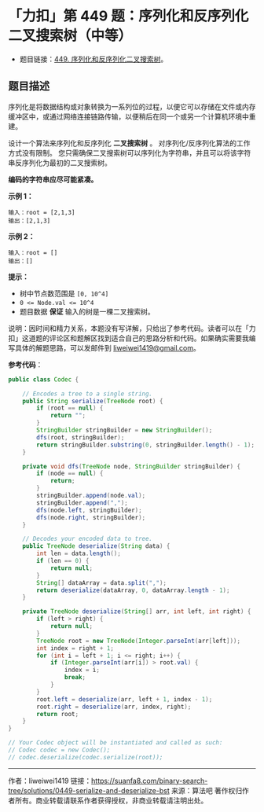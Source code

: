 # 「力扣」第 449 题：序列化和反序列化二叉搜索树（中等）

- 题目链接：[449. 序列化和反序列化二叉搜索树](https://leetcode-cn.com/problems/serialize-and-deserialize-bst/)。

## 题目描述

序列化是将数据结构或对象转换为一系列位的过程，以便它可以存储在文件或内存缓冲区中，或通过网络连接链路传输，以便稍后在同一个或另一个计算机环境中重建。

设计一个算法来序列化和反序列化 **二叉搜索树** 。 对序列化/反序列化算法的工作方式没有限制。 您只需确保二叉搜索树可以序列化为字符串，并且可以将该字符串反序列化为最初的二叉搜索树。

**编码的字符串应尽可能紧凑。**

**示例 1：**

```
输入：root = [2,1,3]
输出：[2,1,3]
```

**示例 2：**

```
输入：root = []
输出：[]
```

**提示：**

- 树中节点数范围是 `[0, 10^4]`
- `0 <= Node.val <= 10^4`
- 题目数据 **保证** 输入的树是一棵二叉搜索树。

说明：因时间和精力关系，本题没有写详解，只给出了参考代码。读者可以在「力扣」这道题的评论区和题解区找到适合自己的思路分析和代码。如果确实需要我编写具体的解题思路，可以发邮件到 liweiwei1419@gmail.com。

**参考代码**：

```java
public class Codec {

    // Encodes a tree to a single string.
    public String serialize(TreeNode root) {
        if (root == null) {
            return "";
        }
        StringBuilder stringBuilder = new StringBuilder();
        dfs(root, stringBuilder);
        return stringBuilder.substring(0, stringBuilder.length() - 1);
    }

    private void dfs(TreeNode node, StringBuilder stringBuilder) {
        if (node == null) {
            return;
        }
        stringBuilder.append(node.val);
        stringBuilder.append(",");
        dfs(node.left, stringBuilder);
        dfs(node.right, stringBuilder);
    }

    // Decodes your encoded data to tree.
    public TreeNode deserialize(String data) {
        int len = data.length();
        if (len == 0) {
            return null;
        }
        String[] dataArray = data.split(",");
        return deserialize(dataArray, 0, dataArray.length - 1);
    }

    private TreeNode deserialize(String[] arr, int left, int right) {
        if (left > right) {
            return null;
        }
        TreeNode root = new TreeNode(Integer.parseInt(arr[left]));
        int index = right + 1;
        for (int i = left + 1; i <= right; i++) {
            if (Integer.parseInt(arr[i]) > root.val) {
                index = i;
                break;
            }
        }
        root.left = deserialize(arr, left + 1, index - 1);
        root.right = deserialize(arr, index, right);
        return root;
    }
}

// Your Codec object will be instantiated and called as such:
// Codec codec = new Codec();
// codec.deserialize(codec.serialize(root));
```



---

作者：liweiwei1419
链接：https://suanfa8.com/binary-search-tree/solutions/0449-serialize-and-deserialize-bst
来源：算法吧
著作权归作者所有。商业转载请联系作者获得授权，非商业转载请注明出处。